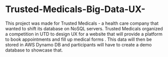 # Trusted-Medicals-Big-Data-UX-
This project was made for Trusted Medicals - a health care company that wanted to shift its database on NoSQL servers. Trusted Medicals organized a competition in UTD to design UX for a website that will provide a platform to book appointments and fill up medical forms . This data will then be stored in AWS Dynamo DB and participants will have to create a demo database to showcase that.
